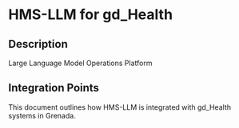 # HMS-LLM for gd_Health

## Description

Large Language Model Operations Platform

## Integration Points

This document outlines how HMS-LLM is integrated with gd_Health systems in Grenada.
